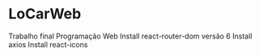 # LoCarWeb
Trabalho final Programação Web
Install react-router-dom versão 6
Install axios
Install react-icons
